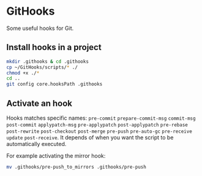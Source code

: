 # GitHooks
Some useful hooks for Git.

## Install hooks in a project

```bash
mkdir .githooks & cd .githooks
cp ~/GitHooks/scripts/* ./
chmod +x ./*
cd ..
git config core.hooksPath .githooks
```

## Activate an hook
Hooks matches specific names: `pre-commit` `prepare-commit-msg` `commit-msg` `post-commit` `applypatch-msg` `pre-applypatch` `post-applypatch` `pre-rebase` `post-rewrite` `post-checkout` `post-merge` `pre-push` `pre-auto-gc` `pre-receive` `update` `post-receive`.
It depends of when you want the script to be automatically executed.

For example activating the mirror hook:
```bash
mv .githooks/pre-push_to_mirrors .githooks/pre-push
```
